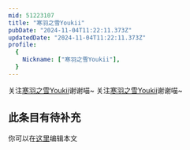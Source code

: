 ```yaml
---
mid: 51223107
title: "寒羽之雪Youkii"
pubDate: "2024-11-04T11:22:11.373Z"
updatedDate: "2024-11-04T11:22:11.373Z"
profile:
  {
    Nickname: ["寒羽之雪Youkii"],
  }
---
```


关注[寒羽之雪Youkii](https://space.bilibili.com/51223107)谢谢喵~ 关注[寒羽之雪Youkii](https://space.bilibili.com/51223107)谢谢喵~

## 此条目有待补充
你可以在[这里](https://github.com/Yuhanawa/VTuber.ICU/edit/master/src/content/v/寒羽之雪Youkii/index.md)编辑本文
